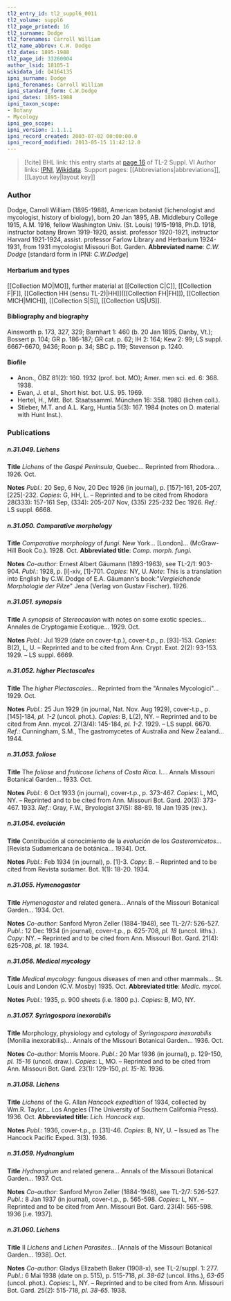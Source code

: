 ```yaml
---
tl2_entry_id: tl2_suppl6_0011
tl2_volume: suppl6
tl2_page_printed: 16
tl2_surname: Dodge
tl2_forenames: Carroll William
tl2_name_abbrev: C.W. Dodge
tl2_dates: 1895-1988
tl2_page_id: 33260004
author_lsid: 18105-1
wikidata_id: Q4164135
ipni_surname: Dodge
ipni_forenames: Carroll William
ipni_standard_form: C.W.Dodge
ipni_dates: 1895-1988
ipni_taxon_scope: 
- Botany
- Mycology
ipni_geo_scope: 
ipni_version: 1.1.1.1
ipni_record_created: 2003-07-02 00:00:00.0
ipni_record_modified: 2013-05-15 11:42:12.0
---
```


> [!cite] BHL link: this entry starts at [page 16](https://www.biodiversitylibrary.org/page/33260004) of TL-2 Suppl. VI
> Author links: [IPNI](https://www.ipni.org/a/18105-1), [Wikidata](https://www.wikidata.org/wiki/Q4164135). Support pages: [[Abbreviations|abbreviations]], [[Layout key|layout key]]

### Author

Dodge, Carroll William (1895-1988), American botanist (lichenologist and mycologist, history of biology), born 20 Jan 1895, AB. Middlebury College 1915, A.M. 1916, fellow Washington Univ. (St. Louis) 1915-1918, Ph.D. 1918, instructor botany Brown 1919-1920, assist. professor 1920-1921, instructor Harvard 1921-1924, assist. professor Farlow Library and Herbarium 1924-1931, from 1931 mycologist Missouri Bot. Garden. 
**Abbreviated name**: *C.W. Dodge* \[standard form in IPNI: *C.W.Dodge*\]

#### Herbarium and types

[[Collection MO|MO]], further material at [[Collection C|C]], [[Collection F|F]], [[Collection HH (sensu TL-2)|HH]]([[Collection FH|FH]]), [[Collection MICH|MICH]], [[Collection S|S]], [[Collection US|US]].

#### Bibliography and biography

Ainsworth p. 173, 327, 329; Barnhart 1: 460 (b. 20 Jan 1895, Danby, Vt.); Bossert p. 104; GR p. 186-187; GR cat. p. 62; IH 2: 164; Kew 2: 99; LS suppl. 6667-6670, 9436; Roon p. 34; SBC p. 119; Stevenson p. 1240.

#### Biofile

- Anon., ÖBZ 81(2): 160. 1932 (prof. bot. MO); Amer. men sci. ed. 6: 368. 1938.
- Ewan, J. et al., Short hist. bot. U.S. 95. 1969.
- Hertel, H., Mitt. Bot. Staatssamml. München 16: 358. 1980 (lichen coll.).
- Stieber, M.T. and A.L. Karg, Huntia 5(3): 167. 1984 (notes on D. material with Hunt Inst.).

### Publications

##### n.31.049. Lichens

**Title**
*Lichens* of the *Gaspé Peninsula*, Quebec... Reprinted from Rhodora... 1926. Oct.

**Notes**
*Publ*.: 20 Sep, 6 Nov, 20 Dec 1926 (in journal), p. \[157\]-161, 205-207, \[225\]-232. *Copies*: G, HH, L. – Reprinted and to be cited from Rhodora 28(333): 157-161 Sep, (334): 205-207 Nov, (335) 225-232 Dec 1926.
*Ref*.: LS suppl. 6668.

##### n.31.050. Comparative morphology

**Title**
*Comparative morphology* of *fungi*. New York... \[London\]... (McGraw-Hill Book Co.). 1928. Oct.
**Abbreviated title**: *Comp. morph. fungi*.

**Notes**
*Co-author*: Ernest Albert Gäumann (1893-1963), see TL-2/1: 903-904.
*Publ*.: 1928, p. \[i\]-xiv, \[1\]-701. *Copies*: NY, U.
*Note*: This is a translation into English by C.W. Dodge of E.A. Gäumann's book:"*Vergleichende Morphologie der Pilze*" Jena (Verlag von Gustav Fischer). 1926.

##### n.31.051. synopsis

**Title**
A *synopsis* of *Stereocaulon* with notes on some exotic species... Annales de Cryptogamie Exotique... 1929. Oct.

**Notes**
*Publ*.: Jul 1929 (date on cover-t.p.), cover-t.p., p. \[93\]-153. *Copies*: B(2), L, U. – Reprinted and to be cited from Ann. Crypt. Exot. 2(2): 93-153. 1929. – LS suppl. 6669.

##### n.31.052. higher Plectascales

**Title**
The *higher Plectascales*... Reprinted from the "Annales Mycologici"... 1929. Oct.

**Notes**
*Publ*.: 25 Jun 1929 (in journal, Nat. Nov. Aug 1929), cover-t.p., p. \[145\]-184, *pl. 1-2* (uncol. phot.). *Copies*: B, L(2), NY. – Reprinted and to be cited from Ann. mycol. 27(3/4): 145-184, *pl. 1-2.* 1929. – LS suppl. 6670.
*Ref*.: Cunningham, S.M., The gastromycetes of Australia and New Zealand... 1944.

##### n.31.053. foliose

**Title**
The *foliose* and *fruticose lichens* of *Costa Rica*. I.... Annals Missouri Botanical Garden... 1933. Oct.

**Notes**
*Publ*.: 6 Oct 1933 (in journal), cover-t.p., p. 373-467. *Copies*: L, MO, NY. – Reprinted and to be cited from Ann. Missouri Bot. Gard. 20(3): 373-467. 1933.
*Ref*.: Gray, F.W., Bryologist 37(5): 88-89. 18 Jan 1935 (rev.).

##### n.31.054. evolución

**Title**
Contribución al conocimiento de la *evolución* de los *Gasteromicetos*... \[Revista Sudamericana de botánica... 1934\]. Oct.

**Notes**
*Publ*.: Feb 1934 (in journal), p. \[1\]-3. *Copy*: B. – Reprinted and to be cited from Revista sudamer. Bot. 1(1): 18-20. 1934.

##### n.31.055. Hymenogaster

**Title**
*Hymenogaster* and related genera... Annals of the Missouri Botanical Garden... 1934. Oct.

**Notes**
*Co-author*: Sanford Myron Zeller (1884-1948), see TL-2/7: 526-527.
*Publ*.: 12 Dec 1934 (in journal), cover-t.p., p. 625-708, *pl. 18* (uncol. liths.). *Copy*: NY. – Reprinted and to be cited from Ann. Missouri Bot. Gard. 21(4): 625-708, *pl. 18.* 1934.

##### n.31.056. Medical mycology

**Title**
*Medical mycology*: fungous diseases of men and other mammals... St. Louis and London (C.V. Mosby) 1935. Oct.
**Abbreviated title**: *Medic. mycol.*

**Notes**
*Publ*.: 1935, p. 900 sheets (i.e. 1800 p.). *Copies*: B, MO, NY.

##### n.31.057. Syringospora inexorabilis

**Title**
Morphology, physiology and cytology of *Syringospora inexorabilis* (Monilia inexorabilis)... Annals of the Missouri Botanical Garden... 1936. Oct.

**Notes**
*Co-author*: Morris Moore.
*Publ*.: 20 Mar 1936 (in journal), p. 129-150, *pl. 15-16* (uncol. draw.). *Copies*: L, MO. – Reprinted and to be cited from Ann. Missouri Bot. Gard. 23(1): 129-150, *pl. 15-16.* 1936.

##### n.31.058. Lichens

**Title**
*Lichens* of the G. Allan *Hancock expedition* of 1934, collected by Wm.R. Taylor... Los Angeles (The University of Southern California Press). 1936. Oct.
**Abbreviated title**: *Lich. Hancock exp.*

**Notes**
*Publ*.: 1936, cover-t.p., p. \[31\]-46. *Copies*: B, NY, U. – Issued as The Hancock Pacific Exped. 3(3). 1936.

##### n.31.059. Hydnangium

**Title**
*Hydnangium* and related genera... Annals of the Missouri Botanical Garden... 1937. Oct.

**Notes**
*Co-author*: Sanford Myron Zeller (1884-1948), see TL-2/7: 526-527.
*Publ*.: 8 Jan 1937 (in journal), cover-t.p., p. 565-598. *Copies*: L, NY. – Reprinted and to be cited from Ann. Missouri Bot. Gard. 23(4): 565-598. 1936 \[i.e. 1937\].

##### n.31.060. Lichens

**Title**
II *Lichens* and *Lichen Parasites*... \[Annals of the Missouri Botanical Garden... 1938\]. Oct.

**Notes**
*Co-author*: Gladys Elizabeth Baker (1908-x), see TL-2/suppl. 1: 277.
*Publ*.: 6 Mai 1938 (date on p. 515), p. 515-718, *pl. 38-62* (uncol. liths.), *63-65* (uncol. phot.).
*Copies*: L, NY. – Reprinted and to be cited from Ann. Missouri Bot. Gard. 25(2): 515-718, *pl. 38-65.* 1938.

